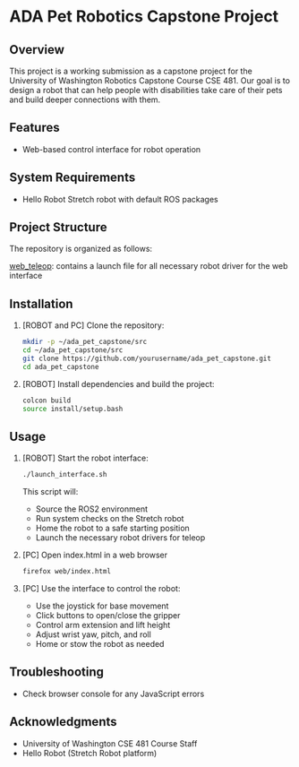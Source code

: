 # ADA Pet Robotics Capstone Project

## Overview
This project is a working submission as a capstone project for the University of Washington Robotics Capstone Course CSE 481. Our goal is to design a robot that can help people with disabilities take care of their pets and build deeper connections with them.

## Features
- Web-based control interface for robot operation

## System Requirements
- Hello Robot Stretch robot with default ROS packages

## Project Structure
The repository is organized as follows:

[web_teleop](./web_teleop/): contains a launch file for all necessary robot driver for the web interface

## Installation
1. [ROBOT and PC] Clone the repository:  
    ```bash
    mkdir -p ~/ada_pet_capstone/src
    cd ~/ada_pet_capstone/src
    git clone https://github.com/yourusername/ada_pet_capstone.git
    cd ada_pet_capstone
    ```
2. [ROBOT] Install dependencies and build the project:  
    ```bash
    colcon build
    source install/setup.bash
    ```

## Usage
1. [ROBOT] Start the robot interface:
    ```bash
    ./launch_interface.sh
    ```
    
    This script will:
    - Source the ROS2 environment
    - Run system checks on the Stretch robot
    - Home the robot to a safe starting position
    - Launch the necessary robot drivers for teleop

2. [PC] Open index.html in a web browser
    ```bash
    firefox web/index.html
    ```
3. [PC] Use the interface to control the robot:
    - Use the joystick for base movement
    - Click buttons to open/close the gripper
    - Control arm extension and lift height
    - Adjust wrist yaw, pitch, and roll
    - Home or stow the robot as needed

## Troubleshooting
- Check browser console for any JavaScript errors

## Acknowledgments
- University of Washington CSE 481 Course Staff
- Hello Robot (Stretch Robot platform)

